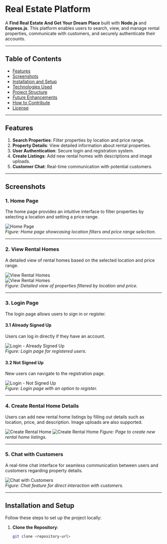 # Real Estate Platform

A **Find Real Estate And Get Your Dream Place** built with **Node.js** and **Express.js**. This platform enables users to search, view, and manage rental properties, communicate with customers, and securely authenticate their accounts.

---

## Table of Contents

- [Features](#features)
- [Screenshots](#screenshots)
- [Installation and Setup](#installation-and-setup)
- [Technologies Used](#technologies-used)
- [Project Structure](#project-structure)
- [Future Enhancements](#future-enhancements)
- [How to Contribute](#how-to-contribute)
- [License](#license)

---

## Features

1. **Search Properties**: Filter properties by location and price range.
2. **Property Details**: View detailed information about rental properties.
3. **User Authentication**: Secure login and registration system.
4. **Create Listings**: Add new rental homes with descriptions and image uploads.
5. **Customer Chat**: Real-time communication with potential customers.

---

## Screenshots

### 1. Home Page  
The home page provides an intuitive interface to filter properties by selecting a location and setting a price range.

![Home Page](home_page.png)  
*Figure: Home page showcasing location filters and price range selection.*

---

### 2. View Rental Homes  
A detailed view of rental homes based on the selected location and price range.

![View Rental Homes](view_homes.png)  
![View Rental Homes](view_home2.png)  
*Figure: Detailed view of properties filtered by location and price.*

---

### 3. Login Page  
The login page allows users to sign in or register.  

#### 3.1 Already Signed Up  
Users can log in directly if they have an account.

![Login - Already Signed Up](login_page.png)  
*Figure: Login page for registered users.*

#### 3.2 Not Signed Up  
New users can navigate to the registration page.

![Login - Not Signed Up](login_page2.png)  
*Figure: Login page with an option to register.*

---

### 4. Create Rental Home Details  
Users can add new rental home listings by filling out details such as location, price, and description. Image uploads are also supported.

![Create Rental Home](Add_New_Data.png) 
![Create Rental Home](created_New_Data.png)
*Figure: Page to create new rental home listings.*

---

### 5. Chat with Customers  
A real-time chat interface for seamless communication between users and customers regarding property details.

![Chat with Customers](Chat_Img.png)  
*Figure: Chat feature for direct interaction with customers.*

---

## Installation and Setup

Follow these steps to set up the project locally:

1. **Clone the Repository**:
   ```bash
   git clone <repository-url>
